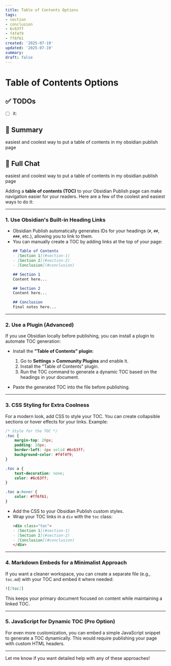 ```yaml
---
title: Table of Contents Options
tags:
- section
- conclusion
- 6c63ff
- f4f4f9
- ff6f61
created: '2025-07-19'
updated: '2025-07-19'
summary:
draft: false
---
```


# Table of Contents Options

## ✅ TODOs
- [ ] it:

## 📌 Summary
easiest and coolest way to put a table of contents in my obsidian publish page

## 🧠 Full Chat


easiest and coolest way to put a table of contents in my obsidian publish page



Adding a **table of contents (TOC)** to your Obsidian Publish page can make navigation easier for your readers. Here are a few of the coolest and easiest ways to do it:

---

### **1. Use Obsidian's Built-in Heading Links**
- Obsidian Publish automatically generates IDs for your headings (`#`, `##`, `###`, etc.), allowing you to link to them.
- You can manually create a TOC by adding links at the top of your page:
  ```markdown
  ## Table of Contents
  - [Section 1](#section-1)
  - [Section 2](#section-2)
  - [Conclusion](#conclusion)

  ## Section 1
  Content here...

  ## Section 2
  Content here...

  ## Conclusion
  Final notes here...
  ```
---

### **2. Use a Plugin (Advanced)**
If you use Obsidian locally before publishing, you can install a plugin to automate TOC generation:

- Install the **"Table of Contents" plugin**:
  1. Go to **Settings > Community Plugins** and enable it.
  2. Install the "Table of Contents" plugin.
  3. Run the TOC command to generate a dynamic TOC based on the headings in your document.

- Paste the generated TOC into the file before publishing.

---

### **3. CSS Styling for Extra Coolness**
For a modern look, add CSS to style your TOC. You can create collapsible sections or hover effects for your links. Example:

```css
/* Style for the TOC */
.toc {
    margin-top: 20px;
    padding: 10px;
    border-left: 4px solid #6c63ff;
    background-color: #f4f4f9;
}

.toc a {
    text-decoration: none;
    color: #6c63ff;
}

.toc a:hover {
    color: #ff6f61;
}
```

- Add the CSS to your Obsidian Publish custom styles.
- Wrap your TOC links in a `div` with the `toc` class:
  ```markdown
  <div class="toc">
  - [Section 1](#section-1)
  - [Section 2](#section-2)
  - [Conclusion](#conclusion)
  </div>
  ```

---

### **4. Markdown Embeds for a Minimalist Approach**
If you want a cleaner workspace, you can create a separate file (e.g., `toc.md`) with your TOC and embed it where needed:

```markdown
![[toc]]
```

This keeps your primary document focused on content while maintaining a linked TOC.

---

### **5. JavaScript for Dynamic TOC (Pro Option)**
For even more customization, you can embed a simple JavaScript snippet to generate a TOC dynamically. This would require publishing your page with custom HTML headers.

---

Let me know if you want detailed help with any of these approaches!